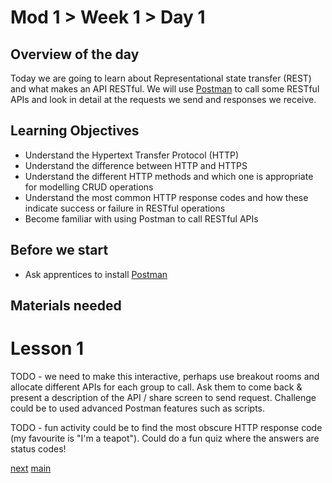 # Mod 1 > Week 1 > Day 1

## Overview of the day

Today we are going to learn about Representational state transfer (REST) and what makes an API RESTful. We 
will use [Postman](https://www.postman.com/) to call some RESTful APIs and look in detail at the requests we send and responses we receive.

## Learning Objectives

* Understand the Hypertext Transfer Protocol (HTTP)
* Understand the difference between HTTP and HTTPS
* Understand the different HTTP methods and which one is appropriate for modelling CRUD operations
* Understand the most common HTTP response codes and how these indicate success or failure in RESTful operations
* Become familiar with using Postman to call RESTful APIs 

## Before we start

* Ask apprentices to install [Postman](https://www.postman.com/)

## Materials needed

# Lesson 1
TODO - we need to make this interactive, perhaps use breakout rooms and allocate different APIs for each group to call. Ask them to come back & present a description of the API / share screen to send request. Challenge could be to used advanced Postman features such as scripts.

TODO - fun activity could be to find the most obscure HTTP response code (my favourite is "I'm a teapot"). Could do a fun quiz where the answers are status codes!

[next](/swe/mod1/wk1/day2.html)
[main](/swe)